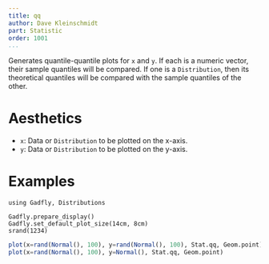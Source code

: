 ```yaml
---
title: qq
author: Dave Kleinschmidt
part: Statistic
order: 1001
...
```


Generates quantile-quantile plots for `x` and `y`.  If each is a numeric vector,
their sample quantiles will be compared.  If one is a `Distribution`, then its
theoretical quantiles will be compared with the sample quantiles of the other.

# Aesthetics

  * `x`: Data or `Distribution` to be plotted on the x-axis.
  * `y`: Data or `Distribution` to be plotted on the y-axis.

# Examples

```{.julia hide="true" results="none"}
using Gadfly, Distributions

Gadfly.prepare_display()
Gadfly.set_default_plot_size(14cm, 8cm)
srand(1234)
```

```julia
plot(x=rand(Normal(), 100), y=rand(Normal(), 100), Stat.qq, Geom.point)
plot(x=rand(Normal(), 100), y=Normal(), Stat.qq, Geom.point)
```
